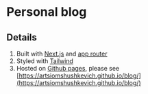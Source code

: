 # Personal blog

## Details

1. Built with [Next.js](https://nextjs.org/) and [app router](https://nextjs.org/docs/app)
2. Styled with [Tailwind](https://tailwindcss.com/)
3. Hosted on [Github pages](https://pages.github.com/), please see [https://artsiomshushkevich.github.io/blog/](https://artsiomshushkevich.github.io/blog/)
